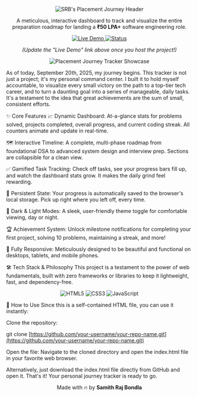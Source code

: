 <p align="center">
<img src="https://www.google.com/search?q=https://placehold.co/1200x300/6366f1/FFFFFF/png%3Ftext%3DSRB%27s%2BPlacement%2BJourney" alt="SRB's Placement Journey Header"/>
</p>

<p align="center">
A meticulous, interactive dashboard to track and visualize the entire preparation roadmap for landing a <b>₹50 LPA+</b> software engineering role.
</p>

<p align="center">
<a href="#">
<img src="https://www.google.com/search?q=https://img.shields.io/badge/Live%2520Demo-View%2520Here-2ea44f%3Fstyle%3Dfor-the-badge%26logo%3Dnetlify" alt="Live Demo">
</a>
<a href="#">
<img src="https://www.google.com/search?q=https://img.shields.io/badge/Status-In%2520Progress-blue%3Fstyle%3Dfor-the-badge" alt="Status">
</a>
</p>

<p align="center">
<em>(Update the "Live Demo" link above once you host the project!)</em>
</p>

<p align="center">
<img src="https://www.google.com/search?q=https://placehold.co/1200x600/111827/FFFFFF/png%3Ftext%3DApplication%2BShowcase" alt="Placement Journey Tracker Showcase">
</p>

As of today, September 20th, 2025, my journey begins. This tracker is not just a project; it's my personal command center. I built it to hold myself accountable, to visualize every small victory on the path to a top-tier tech career, and to turn a daunting goal into a series of manageable, daily tasks. It's a testament to the idea that great achievements are the sum of small, consistent efforts.

✨ Core Features
📈 Dynamic Dashboard: At-a-glance stats for problems solved, projects completed, overall progress, and current coding streak. All counters animate and update in real-time.

🗺️ Interactive Timeline: A complete, multi-phase roadmap from foundational DSA to advanced system design and interview prep. Sections are collapsible for a clean view.

✅ Gamified Task Tracking: Check off tasks, see your progress bars fill up, and watch the dashboard stats grow. It makes the daily grind feel rewarding.

💾 Persistent State: Your progress is automatically saved to the browser's local storage. Pick up right where you left off, every time.

🌙 Dark & Light Modes: A sleek, user-friendly theme toggle for comfortable viewing, day or night.

🏆 Achievement System: Unlock milestone notifications for completing your first project, solving 10 problems, maintaining a streak, and more!

📱 Fully Responsive: Meticulously designed to be beautiful and functional on desktops, tablets, and mobile phones.

🛠️ Tech Stack & Philosophy
This project is a testament to the power of web fundamentals, built with zero frameworks or libraries to keep it lightweight, fast, and dependency-free.

<p align="center">
<img src="https://www.google.com/search?q=https://img.shields.io/badge/HTML5-E34F26%3Fstyle%3Dfor-the-badge%26logo%3Dhtml5%26logoColor%3Dwhite" alt="HTML5">
<img src="https://www.google.com/search?q=https://img.shields.io/badge/CSS3-1572B6%3Fstyle%3Dfor-the-badge%26logo%3Dcss3%26logoColor%3Dwhite" alt="CSS3">
<img src="https://www.google.com/search?q=https://img.shields.io/badge/JavaScript-F7DF1E%3Fstyle%3Dfor-the-badge%26logo%3Djavascript%26logoColor%3Dblack" alt="JavaScript">
</p>

🚀 How to Use
Since this is a self-contained HTML file, you can use it instantly:

Clone the repository:

git clone [https://github.com/your-username/your-repo-name.git](https://github.com/your-username/your-repo-name.git)

Open the file:
Navigate to the cloned directory and open the index.html file in your favorite web browser.

Alternatively, just download the index.html file directly from GitHub and open it. That's it! Your personal journey tracker is ready to go.

<p align="center">
Made with 🔥 by <b>Samith Raj Bondla</b>
</p>
